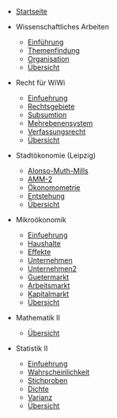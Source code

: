- [Startseite](README.md)
- Wissenschaftliches Arbeiten
    - [Einführung](VL_WissArbeit/2022-04-14-Einführung.md)
    - [Themenfindung](VL_WissArbeit/2022-04-22-Themenfindung.md)
    - [Organisation](VL_WissArbeit/2022-05-01-Organisation.md)
    - [Übersicht](VL_WissArbeit/README.md)

- Recht für WiWi
    - [Einfuehrung](VL_Recht-WiWi/2022-04-03-Einfuehrung.md)
    - [Rechtsgebiete](VL_Recht-WiWi/2022-04-15-Rechtsgebiete.md)
    - [Subsumtion](VL_Recht-WiWi/2022-04-22-Subsumtion.md)
    - [Mehrebenensystem](VL_Recht-WiWi/2022-05-04-Mehrebenensystem.md)
    - [Verfassungsrecht](VL_Recht-WiWi/2022-05-09-Verfassungsrecht.md)
    - [Übersicht](VL_Recht-WiWi/README.md)

- Stadtökonomie (Leipzig)
    - [Alonso-Muth-Mills](VL_Stadt/2022-04-12-Alonso-Muth-Mills.md)
    - [AMM-2](VL_Stadt/2022-04-24-AMM-2.md)
    - [Ökonomometrie](VL_Stadt/2022-05-06-Ökonomometrie.md)
    - [Entstehung](VL_Stadt/2022-05-10-Entstehung.md)
    - [Übersicht](VL_Stadt/README.md)

- Mikroökonomik
    - [Einfuehrung](VL_Mikro/2022-04-06-Einfuehrung.md)
    - [Haushalte](VL_Mikro/2022-04-07-Haushalte.md)
    - [Effekte](VL_Mikro/2022-04-14-Effekte.md)
    - [Unternehmen](VL_Mikro/2022-04-22-Unternehmen.md)
    - [Unternehmen2](VL_Mikro/2022-04-27-Unternehmen2.md)
    - [Guetermarkt](VL_Mikro/2022-05-04-Guetermarkt.md)
    - [Arbeitsmarkt](VL_Mikro/2022-05-05-Arbeitsmarkt.md)
    - [Kapitalmarkt](VL_Mikro/2022-05-15-Kapitalmarkt.md)
    - [Übersicht](VL_Mikro/README.md)

- Mathematik II
    - [Übersicht](VL_Mathe2/README.md)

- Statistik II
    - [Einfuehrung](VL_Statistik2/2022-04-05-Einfuehrung.md)
    - [Wahrscheinlichkeit](VL_Statistik2/2022-04-15-Wahrscheinlichkeit.md)
    - [Stichproben](VL_Statistik2/2022-04-25-Stichproben.md)
    - [Dichte](VL_Statistik2/2022-05-01-Dichte.md)
    - [Varianz](VL_Statistik2/2022-05-10-Varianz.md)
    - [Übersicht](VL_Statistik2/README.md)

